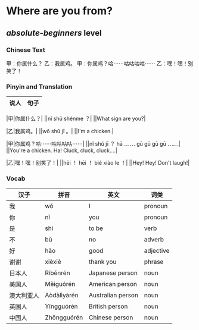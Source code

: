 # Where are you from?
## *absolute-beginners* level

### Chinese Text
甲：你属什么？
乙：我属鸡。
甲：你属鸡？哈⋯⋯咕咕咕咕⋯⋯
乙：嘿！嘿！别笑了！

### Pinyin and Translation
|说人|句子|
|----|----|

|甲|你属什么？|
||nǐ shǔ shénme ？|
||What sign are you?|

|乙|我属鸡。|
||wǒ shǔ jī 。|
||I'm a chicken.|

|甲|你属鸡？哈⋯⋯咕咕咕咕⋯⋯|
||nǐ shǔ jī ？ hā ⋯⋯ gū gū gū gū ⋯⋯|
||You're a chicken. Ha! Cluck, cluck, cluck....|

|乙|嘿！嘿！别笑了！|
||hēi ！ hēi ！ bié xiào le ！|
||Hey! Hey! Don't laugh!|
### Vocab
|汉子|拼音|英文|词类|
|----|----|----|----|
|我|wǒ|I|pronoun|
|你|nǐ|you|pronoun|
|是|shì|to be|verb|
|不|bù|no|adverb|
|好|hǎo|good|adjective|
|谢谢|xièxiè|thank you|phrase|
|日本人|Rìběnrén|Japanese person|noun|
|美国人|Měiguórén|American person|noun|
|澳大利亚人|Aòdàlìyàrén|Australian person|noun|
|英国人|Yīngguórén|British person|noun|
|中国人|Zhōngguórén|Chinese person|noun|